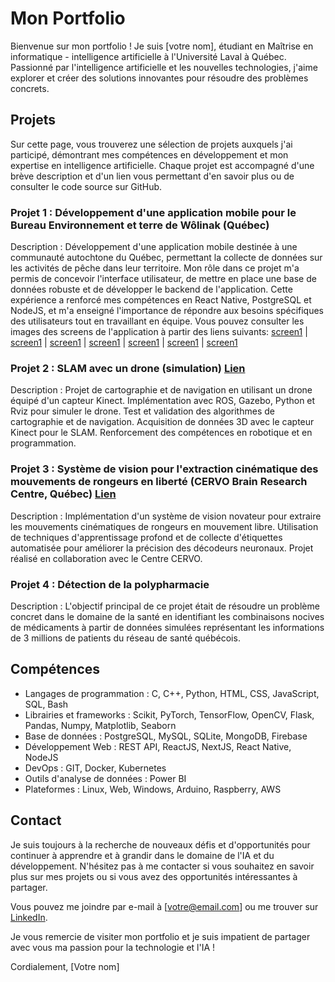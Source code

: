 # Mon Portfolio

Bienvenue sur mon portfolio ! Je suis [votre nom], étudiant en Maîtrise en informatique - intelligence artificielle à l'Université Laval à Québec. Passionné par l'intelligence artificielle et les nouvelles technologies, j'aime explorer et créer des solutions innovantes pour résoudre des problèmes concrets.

## Projets

Sur cette page, vous trouverez une sélection de projets auxquels j'ai participé, démontrant mes compétences en développement et mon expertise en intelligence artificielle. Chaque projet est accompagné d'une brève description et d'un lien vous permettant d'en savoir plus ou de consulter le code source sur GitHub.

### Projet 1 : Développement d'une application mobile pour le Bureau Environnement et terre de Wôlinak (Québec) 

Description : Développement d'une application mobile destinée à une communauté autochtone du Québec, permettant la collecte de données sur les activités de pêche dans leur territoire. Mon rôle dans ce projet m'a permis de concevoir l'interface utilisateur, de mettre en place une base de données robuste et de développer le backend de l'application. Cette expérience a renforcé mes compétences en React Native, PostgreSQL et NodeJS, et m'a enseigné l'importance de répondre aux besoins spécifiques des utilisateurs tout en travaillant en équipe.
Vous pouvez consulter les images des screens de l'application à partir des liens suivants: [screen1](https://raw.githubusercontent.com/morou34/portfolio/main/carnet-app-images/Screenshot_20230727_144744_Expo%20Go.jpg) | [screen1](https://raw.githubusercontent.com/morou34/portfolio/main/carnet-app-images/Screenshot_20230727_144753_Expo%20Go.jpg) | [screen1](https://raw.githubusercontent.com/morou34/portfolio/main/carnet-app-images/Screenshot_20230727_144802_Expo%20Go.jpg) | [screen1](https://raw.githubusercontent.com/morou34/portfolio/main/carnet-app-images/Screenshot_20230727_144813_Expo%20Go.jpg) | [screen1](https://raw.githubusercontent.com/morou34/portfolio/main/carnet-app-images/Screenshot_20230727_144909_Expo%20Go.jpg) | [screen1](https://raw.githubusercontent.com/morou34/portfolio/main/carnet-app-images/Screenshot_20230727_144937_Expo%20Go.jpg) | [screen1](https://raw.githubusercontent.com/morou34/portfolio/main/carnet-app-images/Screenshot_20230727_145003_Expo%20Go.jpg)


### Projet 2 : SLAM avec un drone (simulation) [Lien](https://github.com/morou34/Navigation-of-an-Autonomous-Differential-Drive-Robot)

Description : Projet de cartographie et de navigation en utilisant un drone équipé d'un capteur Kinect. Implémentation avec ROS, Gazebo, Python et Rviz pour simuler le drone. Test et validation des algorithmes de cartographie et de navigation. Acquisition de données 3D avec le capteur Kinect pour le SLAM. Renforcement des compétences en robotique et en programmation.

### Projet 3 : Système de vision pour l'extraction cinématique des mouvements de rongeurs en liberté (CERVO Brain Research Centre, Québec) [Lien](https://drive.google.com/file/d/1QMRhIVTQN50q__fOXKI4WeQVAq_UELuD/view?usp=sharing)

Description : Implémentation d'un système de vision novateur pour extraire les mouvements cinématiques de rongeurs en mouvement libre. Utilisation de techniques d'apprentissage profond et de collecte d'étiquettes automatisée pour améliorer la précision des décodeurs neuronaux. Projet réalisé en collaboration avec le Centre CERVO.

### Projet 4 : Détection de la polypharmacie

Description : L'objectif principal de ce projet était de résoudre un problème concret dans le domaine de la santé en identifiant les combinaisons nocives de médicaments à partir de données simulées représentant les informations de 3 millions de patients du réseau de santé québécois.

## Compétences

- Langages de programmation : C, C++, Python, HTML, CSS, JavaScript, SQL, Bash
- Librairies et frameworks : Scikit, PyTorch, TensorFlow, OpenCV, Flask, Pandas, Numpy, Matplotlib, Seaborn
- Base de données : PostgreSQL, MySQL, SQLite, MongoDB, Firebase
- Développement Web : REST API, ReactJS, NextJS, React Native, NodeJS
- DevOps : GIT, Docker, Kubernetes
- Outils d'analyse de données : Power BI
- Plateformes : Linux, Web, Windows, Arduino, Raspberry, AWS

## Contact

Je suis toujours à la recherche de nouveaux défis et d'opportunités pour continuer à apprendre et à grandir dans le domaine de l'IA et du développement. N'hésitez pas à me contacter si vous souhaitez en savoir plus sur mes projets ou si vous avez des opportunités intéressantes à partager.

Vous pouvez me joindre par e-mail à [votre@email.com] ou me trouver sur [LinkedIn](lien_vers_votre_profil_LinkedIn).

Je vous remercie de visiter mon portfolio et je suis impatient de partager avec vous ma passion pour la technologie et l'IA !

Cordialement,
[Votre nom]
